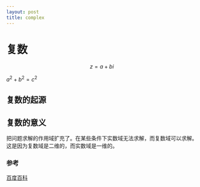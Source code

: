 ```yaml
---
layout: post
title: complex
---
```


# 复数

$$
z=a+bi
$$

$a^2 + b^2 = c^2$

## 复数的起源

[comment]: <> (<img src="http://latex.codecogs.com/svg.latex?z=a+bi" />)

## 复数的意义

把问题求解的作用域扩充了。在某些条件下实数域无法求解，而复数域可以求解。
这是因为复数域是二维的，而实数域是一维的。

### 参考

[百度百科](https://baike.baidu.com/item/%E5%A4%8D%E6%95%B0/254365)